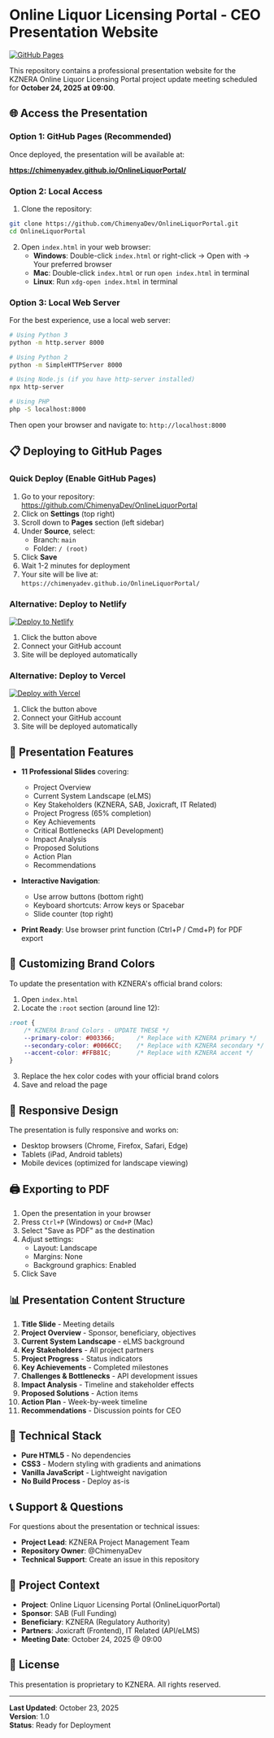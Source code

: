 # Online Liquor Licensing Portal - CEO Presentation Website

[![GitHub Pages](https://img.shields.io/badge/GitHub-Pages-blue?logo=github)](https://chimenyadev.github.io/OnlineLiquorPortal/)

This repository contains a professional presentation website for the KZNERA Online Liquor Licensing Portal project update meeting scheduled for **October 24, 2025 at 09:00**.

## 🌐 Access the Presentation

### Option 1: GitHub Pages (Recommended)

Once deployed, the presentation will be available at:

**https://chimenyadev.github.io/OnlineLiquorPortal/**

### Option 2: Local Access

1. Clone the repository:
```bash
git clone https://github.com/ChimenyaDev/OnlineLiquorPortal.git
cd OnlineLiquorPortal
```

2. Open `index.html` in your web browser:
   - **Windows**: Double-click `index.html` or right-click → Open with → Your preferred browser
   - **Mac**: Double-click `index.html` or run `open index.html` in terminal
   - **Linux**: Run `xdg-open index.html` in terminal

### Option 3: Local Web Server

For the best experience, use a local web server:

```bash
# Using Python 3
python -m http.server 8000

# Using Python 2
python -m SimpleHTTPServer 8000

# Using Node.js (if you have http-server installed)
npx http-server

# Using PHP
php -S localhost:8000
```

Then open your browser and navigate to: `http://localhost:8000`

## 📋 Deploying to GitHub Pages

### Quick Deploy (Enable GitHub Pages)

1. Go to your repository: https://github.com/ChimenyaDev/OnlineLiquorPortal
2. Click on **Settings** (top right)
3. Scroll down to **Pages** section (left sidebar)
4. Under **Source**, select:
   - Branch: `main`
   - Folder: `/ (root)`
5. Click **Save**
6. Wait 1-2 minutes for deployment
7. Your site will be live at: `https://chimenyadev.github.io/OnlineLiquorPortal/`

### Alternative: Deploy to Netlify

[![Deploy to Netlify](https://www.netlify.com/img/deploy/button.svg)](https://app.netlify.com/start/deploy?repository=https://github.com/ChimenyaDev/OnlineLiquorPortal)

1. Click the button above
2. Connect your GitHub account
3. Site will be deployed automatically

### Alternative: Deploy to Vercel

[![Deploy with Vercel](https://vercel.com/button)](https://vercel.com/new/clone?repository-url=https://github.com/ChimenyaDev/OnlineLiquorPortal)

1. Click the button above
2. Connect your GitHub account
3. Site will be deployed automatically

## 🎯 Presentation Features

- **11 Professional Slides** covering:
  - Project Overview
  - Current System Landscape (eLMS)
  - Key Stakeholders (KZNERA, SAB, Joxicraft, IT Related)
  - Project Progress (65% completion)
  - Key Achievements
  - Critical Bottlenecks (API Development)
  - Impact Analysis
  - Proposed Solutions
  - Action Plan
  - Recommendations

- **Interactive Navigation**:
  - Use arrow buttons (bottom right)
  - Keyboard shortcuts: Arrow keys or Spacebar
  - Slide counter (top right)

- **Print Ready**: Use browser print function (Ctrl+P / Cmd+P) for PDF export

## 🎨 Customizing Brand Colors

To update the presentation with KZNERA's official brand colors:

1. Open `index.html`
2. Locate the `:root` section (around line 12):

```css
:root {
    /* KZNERA Brand Colors - UPDATE THESE */
    --primary-color: #003366;      /* Replace with KZNERA primary */
    --secondary-color: #0066CC;    /* Replace with KZNERA secondary */
    --accent-color: #FFB81C;       /* Replace with KZNERA accent */
}
```

3. Replace the hex color codes with your official brand colors
4. Save and reload the page

## 📱 Responsive Design

The presentation is fully responsive and works on:
- Desktop browsers (Chrome, Firefox, Safari, Edge)
- Tablets (iPad, Android tablets)
- Mobile devices (optimized for landscape viewing)

## 🖨️ Exporting to PDF

1. Open the presentation in your browser
2. Press `Ctrl+P` (Windows) or `Cmd+P` (Mac)
3. Select "Save as PDF" as the destination
4. Adjust settings:
   - Layout: Landscape
   - Margins: None
   - Background graphics: Enabled
5. Click Save

## 📊 Presentation Content Structure

1. **Title Slide** - Meeting details
2. **Project Overview** - Sponsor, beneficiary, objectives
3. **Current System Landscape** - eLMS background
4. **Key Stakeholders** - All project partners
5. **Project Progress** - Status indicators
6. **Key Achievements** - Completed milestones
7. **Challenges & Bottlenecks** - API development issues
8. **Impact Analysis** - Timeline and stakeholder effects
9. **Proposed Solutions** - Action items
10. **Action Plan** - Week-by-week timeline
11. **Recommendations** - Discussion points for CEO

## 🔧 Technical Stack

- **Pure HTML5** - No dependencies
- **CSS3** - Modern styling with gradients and animations
- **Vanilla JavaScript** - Lightweight navigation
- **No Build Process** - Deploy as-is

## 📞 Support & Questions

For questions about the presentation or technical issues:
- **Project Lead**: KZNERA Project Management Team
- **Repository Owner**: @ChimenyaDev
- **Technical Support**: Create an issue in this repository

## 📄 Project Context

- **Project**: Online Liquor Licensing Portal (OnlineLiquorPortal)
- **Sponsor**: SAB (Full Funding)
- **Beneficiary**: KZNERA (Regulatory Authority)
- **Partners**: Joxicraft (Frontend), IT Related (API/eLMS)
- **Meeting Date**: October 24, 2025 @ 09:00

## 📜 License

This presentation is proprietary to KZNERA. All rights reserved.

---

**Last Updated**: October 23, 2025  
**Version**: 1.0  
**Status**: Ready for Deployment